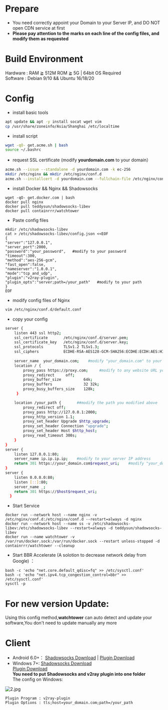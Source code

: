 # Prepare
- You need correctly appoint your Domain to your Server IP, and DO NOT open CDN service at first        
- **Please pay attention to the marks on each line of the config files, and modify them as requested**      
# Build Environment
Hardware : RAM ≧ 512M ROM ≧ 5G | 64bit OS Required			
Software : Debian 9/10 && Ubuntu 16/18/20
# Config
- install basic tools
```bash
apt update && apt -y install socat wget vim     
cp /usr/share/zoneinfo/Asia/Shanghai /etc/localtime
```
- install script
```bash
wget -qO- get.acme.sh | bash 
source ~/.bashrc
```
- request SSL certificate (modify **yourdomain.com** to your domain）
```bash
acme.sh --issue --standalone -d yourdomain.com -k ec-256
mkdir /etc/nginx && mkdir /etc/nginx/conf.d
acme.sh --installcert -d yourdomain.com --fullchain-file /etc/nginx/conf.d/server.pem --key-file /etc/nginx/conf.d/server.key --ecc
```
- install Docker && Nginx && Shadowsocks
```
wget -qO- get.docker.com | bash
docker pull nginx
docker pull teddysun/shadowsocks-libev
docker pull containrrr/watchtower
```
- Paste config files
```
mkdir /etc/shadowsocks-libev
cat > /etc/shadowsocks-libev/config.json <<EOF
{
"server":"127.0.0.1",
"server_port":2000,
"password":"your_password",   #modify to your password
"timeout":300,
"method":"aes-256-gcm",
"fast_open":false,
"nameserver":"1.0.0.1",
"mode":"tcp_and_udp",
"plugin":"v2ray-plugin",
"plugin_opts":"server;path=/your_path"   #modify to your path
}
EOF
```
- modify config files of Nginx 
```bash
vim /etc/nginx/conf.d/default.conf
```
- copy your config  
```bash
server {
    listen 443 ssl http2;                                                       
    ssl_certificate       /etc/nginx/conf.d/server.pem;  
    ssl_certificate_key   /etc/nginx/conf.d/server.key;
    ssl_protocols         TLSv1.2 TLSv1.3;                    
    ssl_ciphers           ECDHE-RSA-AES128-GCM-SHA256:ECDHE:ECDH:AES:HIGH:!NULL:!aNULL:!MD5:!ADH:!RC4:!DH:!DHE;
    
    server_name  your_domain.com;    #modify "your_domain.com" to your domain
    location / {
        proxy_pass https://proxy.com;     #modify to any website URL you want to disguise
        proxy_redirect     off;
        proxy_buffer_size          64k; 
        proxy_buffers              32 32k; 
        proxy_busy_buffers_size    128k;
     }

    location /your_path {       ##modify the path you modified above 
        proxy_redirect off;
        proxy_pass http://127.0.0.1:2000;
        proxy_http_version 1.1;
        proxy_set_header Upgrade $http_upgrade;
        proxy_set_header Connection "upgrade";
        proxy_set_header Host $http_host;
        proxy_read_timeout 300s;
    }
}
server {
    listen 127.0.0.1:80;
    server_name ip.ip.ip.ip;    #modify to your server IP address
    return 301 https://your_domain.com$request_uri;    #modify "your_domain.com" to your domain
}
server {
    listen 0.0.0.0:80;
    listen [::]:80;
    server_name _;
    return 301 https://$host$request_uri;
  }
```
- Start Service
```
docker run --network host --name nginx -v /etc/nginx/conf.d:/etc/nginx/conf.d --restart=always -d nginx
docker run --network host --name ss -v /etc/shadowsocks-libev:/etc/shadowsocks-libev --restart=always -d teddysun/shadowsocks-libev
docker run --name watchtower -v /var/run/docker.sock:/var/run/docker.sock --restart unless-stopped -d containrrr/watchtower --cleanup
```
- Start BBR Accelerate (A solotion to decrease network delay from Google) ：
```
bash -c 'echo "net.core.default_qdisc=fq" >> /etc/sysctl.conf'
bash -c 'echo "net.ipv4.tcp_congestion_control=bbr" >> /etc/sysctl.conf'
sysctl -p
```
# For new version Update:
Using this config method,**watchtower** can auto detect and update your software,You don't need to update manually any more
# Client
- Android 6.0+： [Shadowsocks Download](https://github.com/shadowsocks/shadowsocks-android/releases) | [Plugin Download](https://github.com/teddysun/v2ray-plugin-android/releases)    
- Windows 7+: [Shadowsocks Download](https://github.com/shadowsocks/shadowsocks-windows/releases)      
[Plugin Download](https://github.com/teddysun/v2ray-plugin/releases)    
**You need to put Shadowsocks and v2ray plugin into one folder**		
The config on Windows:

![2.jpg](https://github.com/charlieethan/firewall-proxy/blob/master/photos/4.jpg)

`Plugin Program : v2ray-plugin`		
`Plugin Options : tls;host=your_domain.com;path=/your_path`		